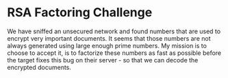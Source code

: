 # RSA Factoring Challenge

We have sniffed an unsecured network and found numbers that are used to encrypt very important documents. It seems that those numbers are not always generated using large enough prime numbers. My mission is to choose to accept it, is to factorize these numbers as fast as possible before the target fixes this bug on their server - so that we can decode the encrypted documents.

